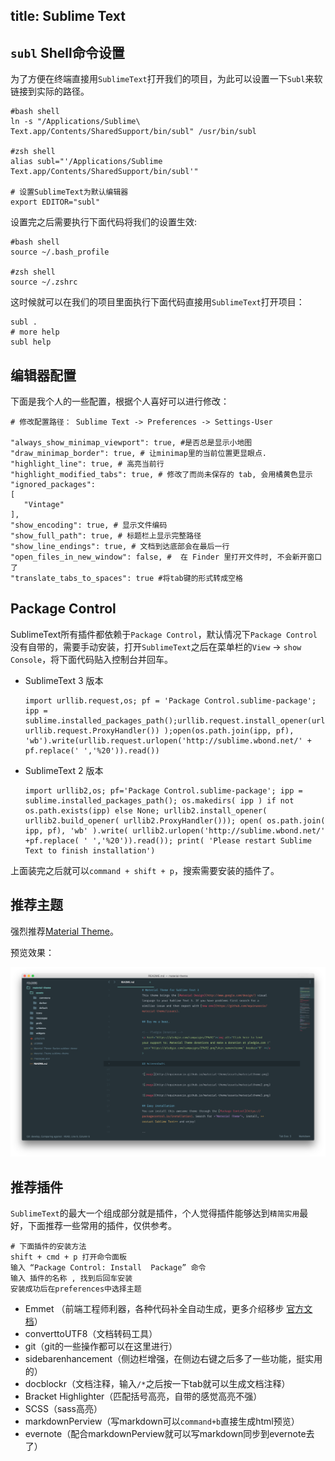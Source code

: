 title: Sublime Text
---

## `subl` Shell命令设置

为了方便在终端直接用`SublimeText`打开我们的项目，为此可以设置一下`Subl`来软链接到实际的路径。
   
	#bash shell
	ln -s "/Applications/Sublime\ Text.app/Contents/SharedSupport/bin/subl" /usr/bin/subl

	#zsh shell
	alias subl="'/Applications/Sublime Text.app/Contents/SharedSupport/bin/subl'"

	# 设置SublimeText为默认编辑器
	export EDITOR="subl"

设置完之后需要执行下面代码将我们的设置生效:

	#bash shell
	source ~/.bash_profile
	
	#zsh shell
	source ~/.zshrc

这时候就可以在我们的项目里面执行下面代码直接用`SublimeText`打开项目：
	
	subl .
	# more help
	subl help
	
	
## 编辑器配置


下面是我个人的一些配置，根据个人喜好可以进行修改：

	# 修改配置路径： Sublime Text -> Preferences -> Settings-User
	
	"always_show_minimap_viewport": true, #是否总是显示小地图
	"draw_minimap_border": true, # 让minimap里的当前位置更显眼点.
	"highlight_line": true, # 高亮当前行
	"highlight_modified_tabs": true, # 修改了而尚未保存的 tab, 会用橘黄色显示
	"ignored_packages":
	[
	   "Vintage"
	],
	"show_encoding": true, # 显示文件编码
	"show_full_path": true, # 标题栏上显示完整路径
	"show_line_endings": true, # 文档到达底部会在最后一行
	"open_files_in_new_window": false, #  在 Finder 里打开文件时, 不会新开窗口了
	"translate_tabs_to_spaces": true #将tab键的形式转成空格
	
## Package Control

SublimeText所有插件都依赖于`Package Control`，默认情况下`Package Control`没有自带的，需要手动安装，打开`SublimeText`之后在菜单栏的`View` -> `show Console`，将下面代码贴入控制台并回车。

- SublimeText 3 版本

	```
	import urllib.request,os; pf = 'Package Control.sublime-package'; ipp = sublime.installed_packages_path();urllib.request.install_opener(urllib.request.build_opener( urllib.request.ProxyHandler()) );open(os.path.join(ipp, pf), 'wb').write(urllib.request.urlopen('http://sublime.wbond.net/' + pf.replace(' ','%20')).read())
	```
	
- SublimeText 2 版本

  ```
  import urllib2,os; pf='Package Control.sublime-package'; ipp = sublime.installed_packages_path(); os.makedirs( ipp ) if not os.path.exists(ipp) else None; urllib2.install_opener( urllib2.build_opener( urllib2.ProxyHandler())); open( os.path.join( ipp, pf), 'wb' ).write( urllib2.urlopen('http://sublime.wbond.net/' +pf.replace( ' ','%20')).read()); print( 'Please restart Sublime Text to finish installation')
  ```

上面装完之后就可以`command + shift + p`，搜索需要安装的插件了。

## 推荐主题

强烈推荐[Material Theme](https://github.com/equinusocio/material-theme)。

预览效果：

![material theme](../../img/material-theme.png)

## 推荐插件

`SublimeText`的最大一个组成部分就是插件，个人觉得插件能够达到`精简实用`最好，下面推荐一些常用的插件，仅供参考。

	# 下面插件的安装方法
	shift + cmd + p 打开命令面板
	输入 “Package Control: Install  Package” 命令
	输入 插件的名称 , 找到后回车安装
	安装成功后在preferences中选择主题

- Emmet （前端工程师利器，各种代码补全自动生成，更多介绍移步 [官方文档](http://docs.emmet.io/)）
- converttoUTF8（文档转码工具）
- git（git的一些操作都可以在这里进行）
- sidebarenhancement（侧边栏增强，在侧边右键之后多了一些功能，挺实用的）
- docblockr（文档注释，输入`/*`之后按一下tab就可以生成文档注释）
- Bracket Highlighter（匹配括号高亮，自带的感觉高亮不强）
- SCSS（sass高亮）
- markdownPerview（写markdown可以`command+b`直接生成html预览）
- evernote（配合markdownPerview就可以写markdown同步到evernote去了）

